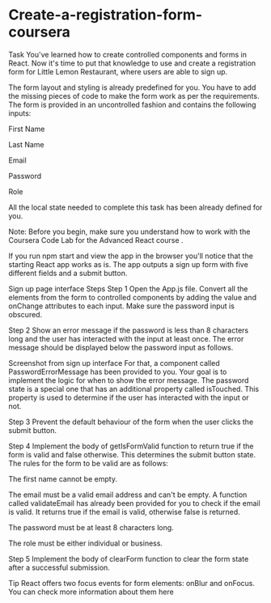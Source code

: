 ﻿# Create-a-registration-form-coursera
Task
You've learned how to create controlled components and forms in React. Now it's time to put that knowledge to use and create a registration form for Little Lemon Restaurant, where users are able to sign up.

The form layout and styling is already predefined for you. You have to add the missing pieces of code to make the form work as per the requirements. The form is provided in an uncontrolled fashion and contains the following inputs:

First Name

Last Name

Email

Password

Role

All the local state needed to complete this task has been already defined for you.

Note: Before you begin, make sure you understand how to work with the Coursera Code Lab for the 
Advanced React course
.

If you run npm start and view the app in the browser you'll notice that the starting React app works as is. The app outputs a sign up form with five different fields and a submit button.

Sign up page interface 
Steps
Step 1
Open the App.js file. Convert all the elements from the form to controlled components by adding the value and onChange attributes to each input. Make sure the password input is obscured.

Step 2
Show an error message if the password is less than 8 characters long and the user has interacted with the input at least once. The error message should be displayed below the password input as follows.

Screenshot from sign up interface
For that, a component called PasswordErrorMessage has been provided to you. Your goal is to implement the logic for when to show the error message. The password state is a special one that has an additional property called isTouched. This property is used to determine if the user has interacted with the input or not.

Step 3
Prevent the default behaviour of the form when the user clicks the submit button.

Step 4
Implement the body of getIsFormValid function to return true if the form is valid and false otherwise. This determines the submit button state. The rules for the form to be valid are as follows:

The first name cannot be empty.

The email must be a valid email address and can't be empty. A function called validateEmail has already been provided for you to check if the email is valid. It returns true if the email is valid, otherwise  false is returned.

The password must be at least 8 characters long.

The role must be either individual or business.

Step 5
Implement the body of clearForm function to clear the form state after a successful submission.

Tip
React offers two focus events for form elements: onBlur and onFocus. You can check more information about them 
here

